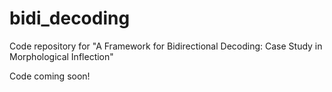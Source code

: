 # bidi_decoding
Code repository for "A Framework for Bidirectional Decoding: Case Study in Morphological Inflection"

Code coming soon!
